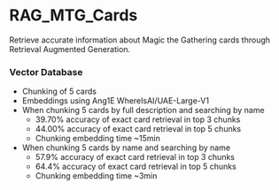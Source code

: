 # RAG_MTG_Cards
Retrieve accurate information about Magic the Gathering cards through Retrieval Augmented Generation. 

### Vector Database
* Chunking of 5 cards
* Embeddings using Ang1E WhereIsAI/UAE-Large-V1
* When chunking 5 cards by full description and searching by name
    * 39.70% accuracy of exact card retrieval in top 3 chunks
    * 44.00% accuracy of exact card retrieval in top 5 chunks
    * Chunking embedding time ~15min
* When chunking 5 cards by name and searching by name
    * 57.9% accuracy of exact card retrieval in top 3 chunks
    * 64.4% accuracy of exact card retrieval in top 5 chunks
    * Chunking embedding time ~3min